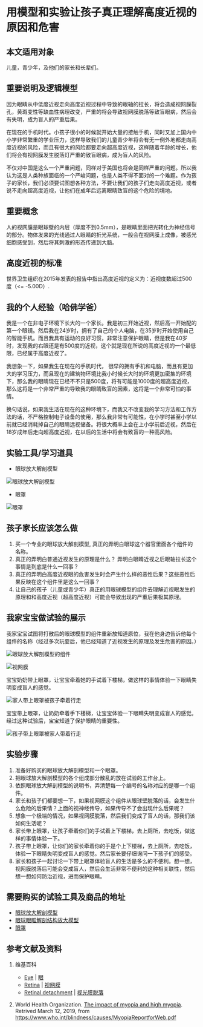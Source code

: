 # 用模型和实验让孩子真正理解高度近视的原因和危害

## 本文适用对象

儿童，青少年，及他们的家长和长辈们。

## 重要说明及逻辑模型

因为眼睛从中低度近视走向高度近视过程中导致的眼轴的拉长，将会造成视网膜裂孔，黄斑变性等缺血性病理改变，严重的将会导致视网膜脱落等致盲眼病，然后会有失明，成为盲人的严重后果。

在现在的手机时代。小孩子很小的时候就开始大量的接触手机，同时又加上国内中小学非常繁重的学业压力，这样导致我们的儿童青少年将会有无一例外地都走向高度近视的风险，而且有很大的风险都要走向超高度近视，这样随着年龄的增长，他们将会有视网膜发生脱落灯严重的致盲眼病，成为盲人的风险。

不仅对中国是这么一个严重问题，同样对于美国也将会是同样严重的问题。所以我认为这是人类种族面临的一个严峻问题，也是人类不得不面对的一个难题。作为孩子的家长，我们必须要试图想各种方法，不要让我们的孩子们走向高度近视，或者说不走向超高度近视，让他们在成年后远离眼睛致盲的这个危险的境地。

## 重要概念

人的视网膜是眼球壁的内层（厚度不到0.5mm），是眼睛里面把光转化为神经信号的部分。物体发来的光线通过人眼睛的折光系统，一般会在视网膜上成像，被感光细胞感受到，然后将其刺激的形态传递到大脑。

## 高度近视的标准

世界卫生组织在2015年发表的报告中指出高度近视的定义为：近视度数超过500度（<= -5.00D）.

## 我的个人经验（哈佛学爸）

我是一个在非电子环境下长大的一个家长。我是初三开始近视，然后高一开始配的第一个眼镜。然后我在24岁时，拥有了自己的个人电脑，在35岁时开始使用自己的智能手机。而且我具有运动的良好习惯，非常注意保护眼睛，但是我在40岁时，发现我的右眼还是有500度的近视，这个就是现在所说的高度近视的一个最低限，已经属于高度近视了。

我想象一下，如果我生在现在的手机时代， 很早的拥有手机和电脑，而且有更加大的学习压力，而且现在的建筑物环境比我小时候长大时的环境更加密集的环境下，那么我的眼睛现在已经不不只是500度，将有可能是1000度的超高度近视，那么这将是一个非常严重的导致我的眼睛致盲的因素，这将是一个非常可怕的事情。

换句话说，如果我生活在现在的这种环境下，而我又不改变我的学习方法和工作方法的话，不严格控制电子设备的使用，那么我非常有可能性，在小学时甚至小学以前就已经消耗掉自己的眼睛远视储备。将很大概率上会在上小学前后近视，然后在18岁成年后走向超高度近视，在以后的生活中将会有致盲的一种高风险。

## 实验工具/学习道具

- 眼球放大解剖模型

![眼球放大解剖模型](/images/章6-儿童及青少年的眼睛保护方案/用模型和实验让孩子真正理解高度近视的原因和危害/眼球放大解剖模型.jpg)

- 眼罩

![眼罩](/images/章6-儿童及青少年的眼睛保护方案/用模型和实验让孩子真正理解高度近视的原因和危害/眼罩.jpg)

## 孩子家长应该怎么做

1. 买一个专业的眼球放大解剖模型, 真正的弄明白眼球这个器官里面各个组件的名称。
2. 真正的弄明白普通近视发生的原理是什么？ 弄明白眼睛近视之后眼轴拉长这个事情是到底是什么一回事？
3. 真正的弄明白高度近视眼的危害发生时会产生什么样的恶性后果？这些恶性后果反映在这个组件里是这么一回事？
4. 让自己的孩子（儿童或青少年）真正的用眼球模型的组件去理解近视眼发生的原理和和高度近视（超高度近视）可能会导致出现的严重后果极其原理。

## 我家宝宝做试验的展示

我家宝宝试图将打散后的眼球模型的组件重新放知道原位，我在他身边告诉他每个组件的名称（经过多次玩耍后，他已经知道了近视发生的原理及发生危害的原因。）

![眼球放大解剖模型的组件](/images/章6-儿童及青少年的眼睛保护方案/用模型和实验让孩子真正理解高度近视的原因和危害/眼球放大解剖模型的组件.jpg)

![视网膜](/images/章6-儿童及青少年的眼睛保护方案/用模型和实验让孩子真正理解高度近视的原因和危害/视网膜.jpg)

宝宝奶奶带上眼罩，让宝宝牵着她的手试着下楼梯，做这样的事情体验一下眼睛失明变成盲人的感觉。

![家人带上眼罩被孩子牵着行走](/images/章6-儿童及青少年的眼睛保护方案/用模型和实验让孩子真正理解高度近视的原因和危害/家人带上眼罩被孩子牵着行走.jpg)

宝宝带上眼罩，让奶奶牵着手下楼梯，让宝宝体验一下眼睛失明变成盲人的感觉。经过这种试验后，宝宝知道了保护眼睛的重要性。

![孩子带上眼罩被家人带着行走](/images/章6-儿童及青少年的眼睛保护方案/用模型和实验让孩子真正理解高度近视的原因和危害/孩子带上眼罩被家人带着行走.jpg)

## 实验步骤

1. 准备好购买的眼球放大解剖模型和一个眼罩。
2. 把眼球放大解剖模型的各个组成部分散乱的放在试验的工作台上。
3. 依照眼球放大解剖模型的说明书，弄清楚每一个编号的名称对应的是哪一个组件。
4. 家长和孩子们都要想一下，如果视网膜这个组件从眼球壁脱落的话，会发生什么危险的后果情？上面的视神经传导，如果传导不了会出现什么后果呢？
5. 想象一个极端的情况，如果视网膜脱落，然后我们变成了盲人的话，那我们该如何生活呢？
6. 家长带上眼罩，让孩子牵着你们的手试着上下楼梯，去上厕所，去吃饭，做这样的事情体验一下。
7. 孩子带上眼罩，让你们的家长牵着你的手是个上下楼梯，去上厕所，去吃饭，体验一下眼睛失明变成盲人的感觉。然后家长要仔细询问一下孩子们的感受。
8. 家长和孩子一起讨论一下带上眼罩体验盲人的生活是多么的不便利。想一想，视网膜脱落后可能会变成盲人，然后会生活非常不便利的这种相关联性，然后想一想如何防治近视，进而保护眼睛。

## 需要购买的试验工具及商品的地址

- [眼球放大解剖模型](https://detail.tmall.com/item.htm?id=19995510264&spm=a1z09.2.0.0.61042e8duwbZEh&_u=7c6ncudad4f)
- [眼球眼眶解剖结构放大模型](https://detail.tmall.com/item.htm?id=20209045155&spm=a1z09.2.0.0.61042e8duwbZEh&_u=7c6ncud8f96)
- [眼罩](https://detail.tmall.com/item.htm?spm=a230r.1.14.54.4ede6e9aA2j5FQ&id=545513645232&ns=1&abbucket=9)

## 参考文献及资料

1. 维基百科
	- [Eye](https://en.wikipedia.org/wiki/Eye) | [眼](https://zh.wikipedia.org/wiki/%E7%9C%BC)
	- [Retina](https://en.wikipedia.org/wiki/Retina) | [视网膜](https://zh.wikipedia.org/wiki/%E8%A7%86%E7%BD%91%E8%86%9C)
	- [Retinal detachment](https://en.wikipedia.org/wiki/Retinal_detachment) | [视光膜脱落](https://zh.wikipedia.org/wiki/%E8%A7%86%E7%BD%91%E8%86%9C%E8%84%B1%E8%90%BD)

2. World Health Organization. [The impact of myopia and high myopia](https://www.who.int/blindness/causes/MyopiaReportforWeb.pdf). Retrived March 12, 2019, from https://www.who.int/blindness/causes/MyopiaReportforWeb.pdf







